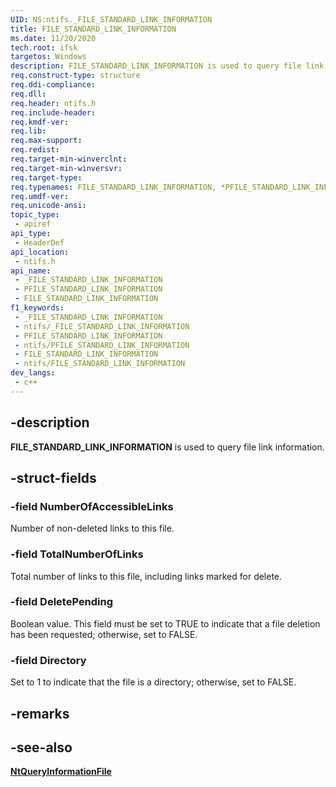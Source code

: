 ```yaml
---
UID: NS:ntifs._FILE_STANDARD_LINK_INFORMATION
title: FILE_STANDARD_LINK_INFORMATION
ms.date: 11/20/2020
tech.root: ifsk
targetos: Windows
description: FILE_STANDARD_LINK_INFORMATION is used to query file link information.
req.construct-type: structure
req.ddi-compliance: 
req.dll: 
req.header: ntifs.h
req.include-header: 
req.kmdf-ver: 
req.lib: 
req.max-support: 
req.redist: 
req.target-min-winverclnt: 
req.target-min-winversvr: 
req.target-type: 
req.typenames: FILE_STANDARD_LINK_INFORMATION, *PFILE_STANDARD_LINK_INFORMATION
req.umdf-ver: 
req.unicode-ansi: 
topic_type:
 - apiref
api_type:
 - HeaderDef
api_location:
 - ntifs.h
api_name:
 - _FILE_STANDARD_LINK_INFORMATION
 - PFILE_STANDARD_LINK_INFORMATION
 - FILE_STANDARD_LINK_INFORMATION
f1_keywords:
 - _FILE_STANDARD_LINK_INFORMATION
 - ntifs/_FILE_STANDARD_LINK_INFORMATION
 - PFILE_STANDARD_LINK_INFORMATION
 - ntifs/PFILE_STANDARD_LINK_INFORMATION
 - FILE_STANDARD_LINK_INFORMATION
 - ntifs/FILE_STANDARD_LINK_INFORMATION
dev_langs:
 - c++
---
```


## -description

**FILE_STANDARD_LINK_INFORMATION** is used to query file link information.

## -struct-fields

### -field NumberOfAccessibleLinks

Number of non-deleted links to this file.

### -field TotalNumberOfLinks

Total number of links to this file, including links marked for delete.

### -field DeletePending

Boolean value. This field must be set to TRUE to indicate that a file deletion has been requested; otherwise, set to FALSE.

### -field Directory

Set to 1 to indicate that the file is a directory; otherwise, set to FALSE.

## -remarks

## -see-also

[**NtQueryInformationFile**](nf-ntifs-ntqueryinformationfile.md)

